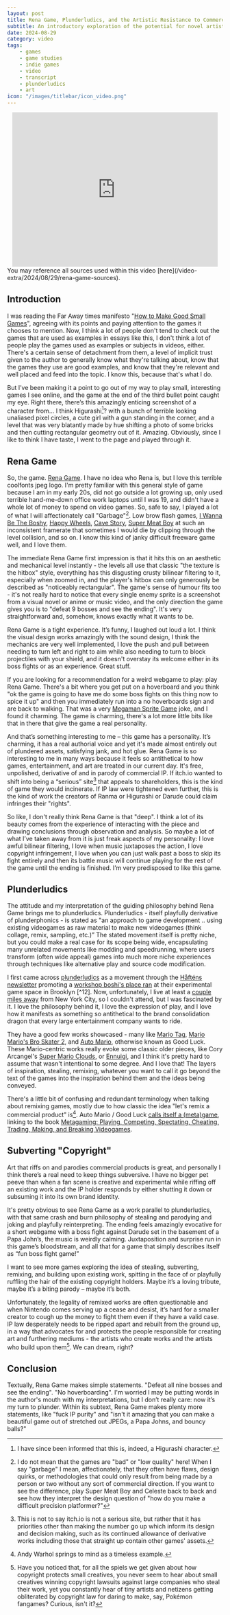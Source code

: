 ```yaml
---
layout: post
title: Rena Game, Plunderludics, and the Artistic Resistance to Commercialism
subtitle: An introductory exploration of the potential for novel artistic works in the spaces restricted by copyright
date: 2024-08-29
category: video
tags: 
    - games 
    - game studies 
    - indie games 
    - video 
    - transcript 
    - plunderludics 
    - art
icon: "/images/titlebar/icon_video.png"
---
```

<center><iframe width="480" height="360" src="https://www.youtube.com/embed/qRCc7l56mfg" title="I Love Copyright Infringement!" frameborder="0" allow="accelerometer; autoplay; clipboard-write; encrypted-media; gyroscope; picture-in-picture; web-share" referrerpolicy="strict-origin-when-cross-origin" allowfullscreen></iframe></center>
You may reference all sources used within this video [here](/video-extra/2024/08/29/rena-game-sources).

## Introduction
I was reading the Far Away times manifesto "[How to Make Good Small Games](https://farawaytimes.blogspot.com/2023/02/how-to-make-good-small-games.html)", agreeing with its points and paying attention to the games it chooses to mention. Now, I think a lot of people don't tend to check out the games that are used as examples in essays like this, I don't think a lot of people play the games used as examples or subjects in videos, either. There's a certain sense of detachment from them, a level of implicit trust given to the author to generally know what they're talking about, know that the games they use are good examples, and know that they're relevant and well placed and feed into the topic. I know this, because that's what I do.

But I’ve been making it a point to go out of my way to play small, interesting games I see online, and the game at the end of the third bullet point caught my eye. Right there, there’s this amazingly enticing screenshot of a character from... I think Higurashi[^1]? with a bunch of terrible looking unaliased pixel circles, a cute girl with a gun standing in the corner, and a level that was very blatantly made by hue shifting a photo of some bricks and then cutting rectangular geometry out of it. Amazing. Obviously, since I like to think I have taste, I went to the page and played through it.

## Rena Game
So, the game. [Rena Game](https://brlka.itch.io/rena-game). I have no idea who Rena is, but I love this terrible coolfonts jpeg logo. I'm pretty familiar with this general style of game because I am in my early 20s, did not go outside a lot growing up, only used terrible hand-me-down office work laptops until I was 19, and didn't have a whole lot of money to spend on video games. So, safe to say, I played a lot of what I will affectionately call "Garbage"[^2]. Low brow flash games, [I Wanna Be The Boshy](http://delicious-fruit.com/ratings/game_details.php?id=11890), [Happy Wheels](https://web.archive.org/web/20240731123551/https://totaljerkface.com/happy_wheels.tjf), [Cave Story](https://www.cavestory.org/download/cave-story.php), [Super Meat Boy](https://store.steampowered.com/app/40800/Super_Meat_Boy/) at such an inconsistent framerate that sometimes I would die by clipping through the level collision, and so on. I know this kind of janky difficult freeware game well, and I love them.

The immediate Rena Game first impression is that it hits this on an aesthetic and mechanical level instantly - the levels all use that classic "the texture is the hitbox" style, everything has this disgusting crusty bilinear filtering to it, especially when zoomed in, and the player's hitbox can only generously be described as "noticeably rectangular". The game's sense of humour fits too - it's not really hard to notice that every single enemy sprite is a screenshot from a visual novel or anime or music video, and the only direction the game gives you is to "defeat 9 bosses and see the ending". It's very straightforward and, somehow, knows exactly what it wants to be.

Rena Game is a tight experience. It’s funny, I laughed out loud a lot. I think the visual design works amazingly with the sound design, I think the mechanics are very well implemented, I love the push and pull between needing to turn left and right to aim while also needing to turn to block projectiles with your shield, and it doesn't overstay its welcome either in its boss fights or as an experience. Great stuff.

If you are looking for a recommendation for a weird webgame to play: play Rena Game. There's a bit where you get put on a hoverboard and you think "ok the game is going to have me do some boss fights on this thing now to spice it up" and then you immediately run into a no hoverboards sign and are back to walking. That was a very [Megaman Sprite Game](https://www.tumblr.com/megamanspritecomic/65735240451/megaman-sprite-game-released-on-october-31st) joke, and I found it charming. The game is charming, there's a lot more little bits like that in there that give the game a real personality.

And that’s something interesting to me – this game has a personality. It’s charming, it has a real authorial voice and yet it's made almost entirely out of plundered assets, satisfying jank, and hot glue. Rena Game is so interesting to me in many ways because it feels so antithetical to how games, entertainment, and art are treated in our current day. It's free, unpolished, derivative of and in parody of commercial IP. If itch.io wanted to shift into being a “serious” site[^3] that appeals to shareholders, this is the kind of game they would incinerate. If IP law were tightened even further, this is the kind of work the creators of Ranma or Higurashi or Darude could claim infringes their "rights".

So like, I don't really think Rena Game is that "deep". I think a lot of its beauty comes from the experience of interacting with the piece and drawing conclusions through observation and analysis. So maybe a lot of what I’ve taken away from it is just freak aspects of my personality: I love awful bilinear filtering, I love when music juxtaposes the action, I love copyright infringement, I love when you can just walk past a boss to skip its fight entirely and then its battle music will continue playing for the rest of the game until the ending is finished. I’m very predisposed to like this game.

## Plunderludics
The attitude and my interpretation of the guiding philosophy behind Rena Game brings me to plunderludics. Plunderludics - itself playfully derivative of plunderphonics - is stated as "an approach to game development .. using existing videogames as raw material to make new videogames (think collage, remix, sampling, etc.)” The stated movement itself is pretty niche, but you could make a real case for its scope being wide, encapsulating many unrelated movements like modding and speedrunning, where users transform (often wide appeal) games into much more niche experiences through techniques like alternative play and source code modification. 

I first came across [plunderludics](https://plunderludics.github.io/) as a movement through the [Håfténs newsletter](https://www.patreon.com/posts/107828383) promoting a [workshop boshi's place ran](https://www.instagram.com/p/C9KlaEausCm/) at their experimental game space in Brooklyn [^12]. Now, unfortunately, I live at least a [couple miles away](https://en.wikipedia.org/w/index.php?title=United_Kingdom) from New York City, so I couldn't attend, but I was fascinated by it. I love the philosophy behind it, I love the expression of play, and I love how it manifests as something so antithetical to the brand consolidation dragon that every large entertainment company wants to ride.

They have a good few works showcased - many like [Mario Tag](https://plunderludics.github.io/works/mario%20tag.html), [Mario Mario's Bro Skater 2](https://plunderludics.github.io/works/mario%20mario's%20bro%20skater%202.html), and [Auto Mario](https://nes.mut.media/goodluck.html), otherwise known as Good Luck. These Mario-centric works really evoke some classic older pieces, like Cory Arcangel's [Super Mario Clouds](https://whitney.org/collection/works/20588), or [Ennuigi](https://www.lexaloffle.com/bbs/?pid=32360), and I think it's pretty hard to assume that wasn't intentional to some degree. And I love that! The layers of inspiration, stealing, remixing, whatever you want to call it go beyond the text of the games into the inspiration behind them and the ideas being conveyed.

There's a little bit of confusing and redundant terminology when talking about remixing games, mostly due to how classic the idea "let's remix a commercial product" is[^4]. Auto Mario / Good Luck [calls itself a (meta)game](https://nes.mut.media/goodluck-ramble.html), linking to the book [Metagaming: Playing, Competing, Spectating, Cheating, Trading, Making, and Breaking Videogames](https://doi.org/10.5749/9781452958354).

## Subverting "Copyright"
Art that riffs on and parodies commercial products is great, and personally I think there’s a real need to keep things subversive. I have no bigger pet peeve than when a fan scene is creative and experimental while riffing off an existing work and the IP holder responds by either shutting it down or subsuming it into its own brand identity.

It's pretty obvious to see Rena Game as a work parallel to plunderludics, with that same crash and burn philosophy of stealing and parodying and joking and playfully reinterpreting. The ending feels amazingly evocative for a short webgame with a boss fight against Darude set in the basement of a Papa John’s, the music is weirdly calming. Juxtaposition and surprise run in this game’s bloodstream, and all that for a game that simply describes itself as “fun boss fight game!”

I want to see more games exploring the idea of stealing, subverting, remixing, and building upon existing work, spitting in the face of or playfully ruffling the hair of the existing copyright holders. Maybe it’s a loving tribute, maybe it’s a biting parody – maybe it’s both. 

Unfortunately, the legality of remixed works are often questionable and when Nintendo comes serving up a cease and desist, it’s hard for a smaller creator to cough up the money to fight them even if they have a valid case. IP law desperately needs to be ripped apart and rebuilt from the ground up, in a way that advocates for and protects the people responsible for creating art and furthering mediums - the artists who create works and the artists who build upon them[^5]. We can dream, right?

## Conclusion
Textually, Rena Game makes simple statements. "Defeat all nine bosses and see the ending". "No hoverboarding". I'm worried I may be putting words in the author's mouth with my interpretations, but I don’t really care: now it’s my turn to plunder. Within its subtext, Rena Game makes plenty more statements, like "fuck IP purity" and "isn't it amazing that you can make a beautiful game out of stretched out JPEGs, a Papa Johns, and bouncy balls?"

[^1]: I have since been informed that this is, indeed, a Higurashi character.
[^2]: I do not mean that the games are "bad" or "low quality" here! When I say "garbage" I mean, affectionately, that they often have flaws, design quirks, or methodologies that could only result from being made by a person or two without any sort of commercial direction. If you want to see the difference, play Super Meat Boy and Celeste back to back and see how they interpret the design question of "how do you make a difficult precision platformer?"
[^3]: This is not to say itch.io is not a serious site, but rather that it has priorities other than making the number go up which inform its design and decision making, such as its continued allowance of derivative works including those that straight up contain other games' assets.
[^4]: Andy Warhol springs to mind as a timeless example.
[^5]: Have you noticed that, for all the spiels we get given about how copyright protects small creatives, you never seem to hear about small creatives winning copyright lawsuits against large companies who steal their work, yet you constantly hear of tiny artists and netizens getting obliterated by copyright law for daring to make, say, Pokémon fangames? Curious, isn't it?

